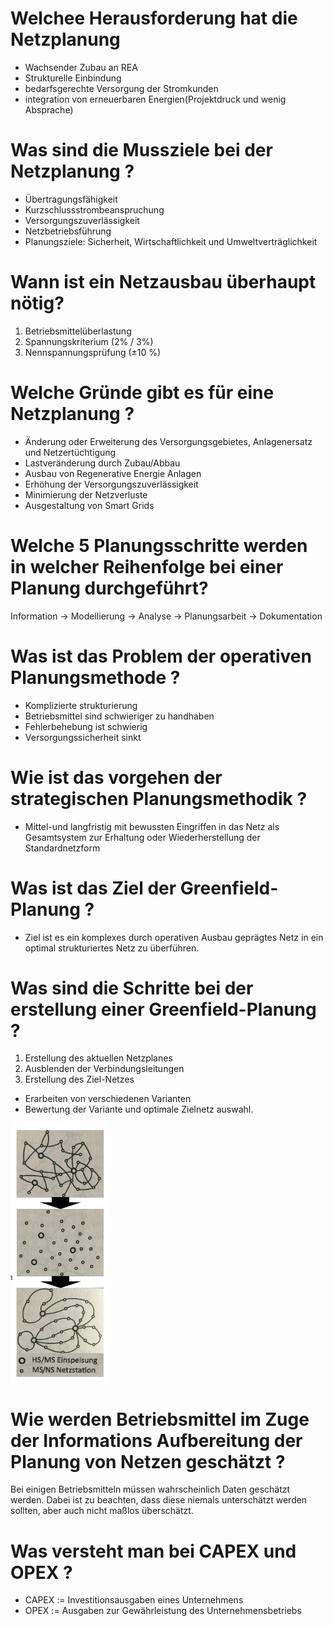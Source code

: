 
# Welchee Herausforderung hat die Netzplanung
- Wachsender Zubau an REA
- Strukturelle Einbindung
- bedarfsgerechte Versorgung der Stromkunden
- integration von erneuerbaren Energien(Projektdruck und wenig Absprache)

# Was sind die Mussziele bei der Netzplanung ?
- Übertragungsfähigkeit
- Kurzschlussstrombeanspruchung
- Versorgungszuverlässigkeit
- Netzbetriebsführung
- Planungsziele: Sicherheit, Wirtschaftlichkeit und Umweltverträglichkeit

# Wann ist ein Netzausbau überhaupt nötig?
1. Betriebsmittelüberlastung
2. Spannungskriterium (2% / 3%)
3. Nennspannungsprüfung (±10 %)

# Welche Gründe gibt es für eine Netzplanung ?
- Änderung oder Erweiterung des Versorgungsgebietes, Anlagenersatz und Netzertüchtigung
- Lastveränderung durch Zubau/Abbau
- Ausbau von Regenerative Energie Anlagen
- Erhöhung der Versorgungszuverlässigkeit 
- Minimierung der Netzverluste
- Ausgestaltung von Smart Grids

# Welche 5 Planungsschritte werden in welcher Reihenfolge bei einer Planung durchgeführt?
 Information -> Modellierung -> Analyse -> Planungsarbeit -> Dokumentation
 
# Was ist das Problem der operativen Planungsmethode ?
- Komplizierte strukturierung
- Betriebsmittel sind schwieriger zu handhaben
- Fehlerbehebung ist schwierig
- Versorgungssicherheit sinkt

# Wie ist das vorgehen der strategischen Planungsmethodik ?
- Mittel-und langfristig mit bewussten Eingriffen in das Netz als Gesamtsystem zur Erhaltung oder Wiederherstellung der Standardnetzform

# Was ist das Ziel der Greenfield-Planung ?
- Ziel ist es ein komplexes durch operativen Ausbau geprägtes Netz in ein optimal strukturiertes Netz zu überführen. 

# Was sind die Schritte bei der erstellung einer Greenfield-Planung ?
1. Erstellung des aktuellen Netzplanes
2. Ausblenden der Verbindungsleitungen
3. Erstellung des Ziel-Netzes
  - Erarbeiten von verschiedenen Varianten
  - Bewertung der Variante und optimale Zielnetz auswahl.
 
![Greenfieldplanung](./Greenfieldplanung.PNG)

# Wie werden Betriebsmittel im Zuge der Informations Aufbereitung der Planung von Netzen geschätzt ?
Bei einigen Betriebsmitteln müssen wahrscheinlich Daten geschätzt werden. Dabei ist zu beachten, dass diese niemals unterschätzt werden sollten, aber auch nicht maßlos überschätzt.

# Was versteht man bei CAPEX und OPEX ?
- CAPEX := Investitionsausgaben eines Unternehmens
- OPEX  := Ausgaben zur Gewährleistung des Unternehmensbetriebs


